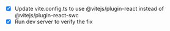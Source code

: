 - [x] Update vite.config.ts to use @vitejs/plugin-react instead of @vitejs/plugin-react-swc
- [x] Run dev server to verify the fix
